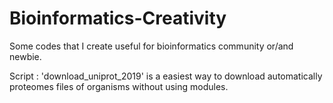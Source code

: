 # Bioinformatics-Creativity
Some codes that I create useful for bioinformatics community or/and newbie.

Script : 'download_uniprot_2019' is a easiest way to download automatically proteomes files of organisms without using modules.
